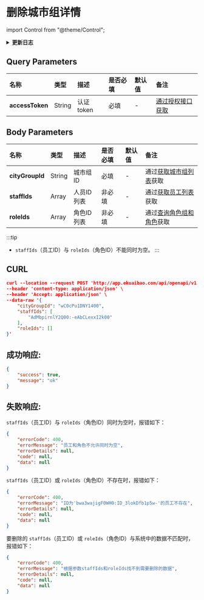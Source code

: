 # 删除城市组详情

import Control from "@theme/Control";

<Control
method="POST"
url="/api/openapi/v1.1/cityGroup/detail/delete"
/>

<details>
  <summary><b>更新日志</b></summary>
  <div>
    <a href="https://docs.ekuaibao.com/docs/open-api/notice/update-log" target="_blank"><b>1.2.0  </b></a>&nbsp;&nbsp;&nbsp; -> 🚀 接口升级 <b>v1.1</b> 版本，新增了 <b>staffIds</b>（员工ID）与 <b>roleIds</b>（角色ID）列表不能同时为空的校验。<br/>
    <a href="https://docs.ekuaibao.com/docs/open-api/notice/update-log" target="_blank"><b>0.7.135</b></a> -> 🆕 新增了本接口。<br/>
  </div>
</details>

## Query Parameters

| 名称 | 类型 | 描述 | 是否必填 | 默认值 | 备注 |
| :--- | :--- | :--- | :--- |:--- | :--- |
| **accessToken** | String | 认证token | 必填 | - | [通过授权接口获取](/docs/open-api/getting-started/auth) |

## Body Parameters

| 名称 | 类型 | 描述 | 是否必填 | 默认值 | 备注 |
| :--- | :--- | :--- | :--- |:--- | :--- |
| **cityGroupId** | String | 城市组ID   | 必填  | - | 通过[获取城市组列表](/docs/open-api/city/get-city-group)获取 |
| **staffIds**    | Array  | 人员ID列表 | 非必填 | - | 通过[获取员工列表](/docs/open-api/corporation/get-all-staffs)获取 |
| **roleIds**     | Array  | 角色ID列表 | 非必填 | - | 通过[查询角色组和角色](/docs/open-api/corporation/get-roles-group)获取 |

:::tip
- `staffIds`（员工ID）与 `roleIds`（角色ID）不能同时为空。
:::

## CURL
```json
curl --location --request POST 'http://app.ekuaibao.com/api/openapi/v1.1/cityGroup/detail/delete?accessToken=FsYc5j4FlclU00' \
--header 'content-type: application/json' \
--header 'Accept: application/json' \
--data-raw '{
    "cityGroupId": "wC0cPu1DNY1400",
    "staffIds": [ 
        "AdMbpirnlY2Q00:-eAbCLexxI2k00" 
    ],
    "roleIds": []
}'
```

## 成功响应:
```json
{
    "success": true,
    "message": "ok"
}
```

## 失败响应:
`staffIds`（员工ID）与 `roleIds`（角色ID）同时为空时，报错如下：
```json
{
    "errorCode": 400,
    "errorMessage": "员工和角色不允许同时为空",
    "errorDetails": null,
    "code": null,
    "data": null
}
```

`staffIds`（员工ID）或 `roleIds`（角色ID）不存在时，报错如下：
```json
{
    "errorCode": 400,
    "errorMessage": "ID为'bwa3wajigF0WH0:ID_3lokDfb1p5w-'的员工不存在",
    "errorDetails": null,
    "code": null,
    "data": null
}
```

要删除的 `staffIds`（员工ID）或 `roleIds`（角色ID）与系统中的数据不匹配时，报错如下：
```json
{
    "errorCode": 400,
    "errorMessage": "根据参数staffIds和roleIds找不到需要删除的数据",
    "errorDetails": null,
    "code": null,
    "data": null
}
```